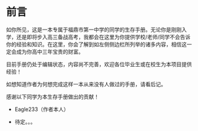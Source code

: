 # 前言

如你所见，这是一本专属于福鼎市第一中学的同学的生存手册。无论你是刚刚入学，还是即将步入高三备战高考，我都会在这里为你提供学校/老师/同学不会告诉你的经验和知识。在这里，你会了解到如左侧侧边栏所列举的诸多内容，相信这一定会成为你高中三年宝贵的财富。

目前手册仍处于编辑状态，内容尚不完善，欢迎各位毕业生或在校生为本项目提供经验！

如想知道作者为何想完成这样一本从来没有人做过的手册，请看后记。

感谢以下同学为本生存手册做出的贡献！

- Eagle233（作者本人）

- 待定。。。
